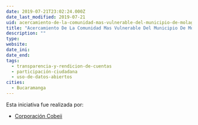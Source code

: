 ```yaml
---
date: 2019-07-21T23:02:24.000Z
date_last_modified: 2019-07-21
uid: acercamiento-de-la-comunidad-mas-vulnerable-del-municipio-de-molagavita-santander-colombia
title: "Acercamiento De La Comunidad Mas Vulnerable Del Municipio De Molagavita (Santander – Colombia)"
description: ""
type: 
website: 
date_ini: 
date_end: 
tags:
  - transparencia-y-rendicion-de-cuentas
  - participación-ciudadana
  - uso-de-datos-abiertos
cities: 
  - Bucaramanga
---
```


Esta iniciativa fue realizada por:

- [Corporación Cobeii](/i/corporacion-cobeii.html)
